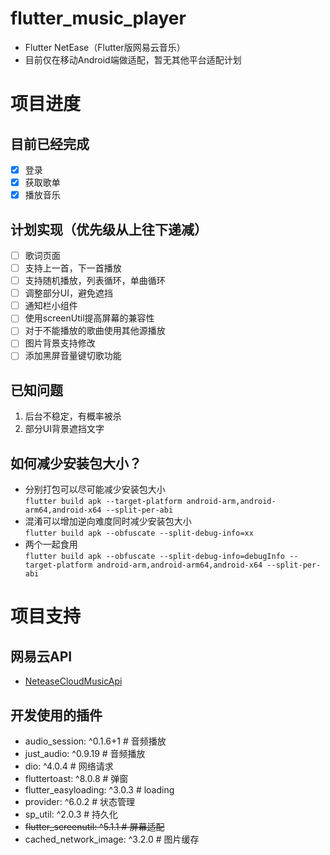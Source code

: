 <!--
 * @Creator: Odd
 * @Date: 2022-02-05 03:56:00
 * @LastEditTime: 2022-02-26 21:27:44
 * @FilePath: \flutter_music_player\README.md
-->
# flutter_music_player

- Flutter NetEase（Flutter版网易云音乐）
- 目前仅在移动Android端做适配，暂无其他平台适配计划

# 项目进度

## 目前已经完成

- [x] 登录
- [x] 获取歌单
- [x] 播放音乐

## 计划实现（优先级从上往下递减）

- [ ] 歌词页面
- [ ] 支持上一首，下一首播放
- [ ] 支持随机播放，列表循环，单曲循环
- [ ] 调整部分UI，避免遮挡
- [ ] 通知栏小组件
- [ ] 使用screenUtil提高屏幕的兼容性
- [ ] 对于不能播放的歌曲使用其他源播放
- [ ] 图片背景支持修改
- [ ] 添加黑屏音量键切歌功能

## 已知问题

1. 后台不稳定，有概率被杀
2. 部分UI背景遮挡文字

## 如何减少安装包大小？

- 分别打包可以尽可能减少安装包大小  
`flutter build apk --target-platform android-arm,android-arm64,android-x64 --split-per-abi`
- 混淆可以增加逆向难度同时减少安装包大小  
`flutter build apk --obfuscate --split-debug-info=xx`
- 两个一起食用  
`flutter build apk --obfuscate --split-debug-info=debugInfo --target-platform android-arm,android-arm64,android-x64 --split-per-abi`

# 项目支持

## 网易云API

- [NeteaseCloudMusicApi](https://github.com/Binaryify/NeteaseCloudMusicApi)

## 开发使用的插件

- audio_session: ^0.1.6+1 # 音频播放
- just_audio: ^0.9.19 # 音频播放
- dio: ^4.0.4 # 网络请求
- fluttertoast: ^8.0.8 # 弹窗
- flutter_easyloading: ^3.0.3 # loading
- provider: ^6.0.2 # 状态管理
- sp_util: ^2.0.3 # 持久化
- ~~flutter_screenutil: ^5.1.1 # 屏幕适配~~
- cached_network_image: ^3.2.0 # 图片缓存
